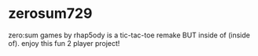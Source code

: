 # zerosum729
zero:sum games by rhap5ody is a tic-tac-toe remake BUT inside of (inside of). enjoy this fun 2 player project!
